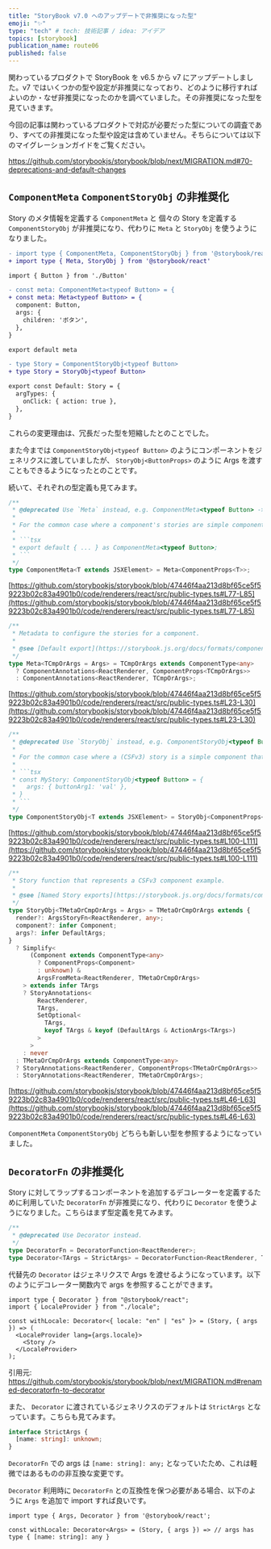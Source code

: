 ```yaml
---
title: "StoryBook v7.0 へのアップデートで非推奨になった型"
emoji: "✨"
type: "tech" # tech: 技術記事 / idea: アイデア
topics: [storybook]
publication_name: route06
published: false
---
```


関わっているプロダクトで StoryBook を v6.5 から v7 にアップデートしました。v7 ではいくつかの型や設定が非推奨になっており、どのように移行すればよいのか・なぜ非推奨になったのかを調べていました。その非推奨になった型を見ていきます。

今回の記事は関わっているプロダクトで対応が必要だった型についての調査であり、すべての非推奨になった型や設定は含めていません。そちらについては以下のマイグレーションガイドをご覧ください。

https://github.com/storybookjs/storybook/blob/next/MIGRATION.md#70-deprecations-and-default-changes

## `ComponentMeta` `ComponentStoryObj` の非推奨化

Story のメタ情報を定義する `ComponentMeta` と 個々の Story を定義する `ComponentStoryObj` が非推奨になり、代わりに `Meta` と `StoryObj` を使うようになりました。

```diff tsx
- import type { ComponentMeta, ComponentStoryObj } from '@storybook/react'
+ import type { Meta, StoryObj } from '@storybook/react'

import { Button } from './Button'

- const meta: ComponentMeta<typeof Button> = {
+ const meta: Meta<typeof Button> = {
  component: Button,
  args: {
    children: 'ボタン',
  },
}

export default meta

- type Story = ComponentStoryObj<typeof Button>
+ type Story = StoryObj<typeof Button>

export const Default: Story = {
  argTypes: {
    onClick: { action: true },
  },
}
```

これらの変更理由は、冗長だった型を短縮したとのことでした。

また今までは `ComponentStoryObj<typeof Button>` のようにコンポーネントをジェネリクスに渡していましたが、 `StoryObj<ButtonProps>` のように Args を渡すこともできるようになったとのことです。

続いて、それぞれの型定義も見てみます。

````ts
/**
 * @deprecated Use `Meta` instead, e.g. ComponentMeta<typeof Button> -> Meta<typeof Button>.
 *
 * For the common case where a component's stories are simple components that receives args as props:
 *
 * ```tsx
 * export default { ... } as ComponentMeta<typeof Button>;
 * ```
 */
type ComponentMeta<T extends JSXElement> = Meta<ComponentProps<T>>;
````

[https://github.com/storybookjs/storybook/blob/47446f4aa213d8bf65ce5f59223b02c83a4901b0/code/renderers/react/src/public-types.ts#L77-L85](https://github.com/storybookjs/storybook/blob/47446f4aa213d8bf65ce5f59223b02c83a4901b0/code/renderers/react/src/public-types.ts#L77-L85)

```ts
/**
 * Metadata to configure the stories for a component.
 *
 * @see [Default export](https://storybook.js.org/docs/formats/component-story-format/#default-export)
 */
type Meta<TCmpOrArgs = Args> = TCmpOrArgs extends ComponentType<any>
  ? ComponentAnnotations<ReactRenderer, ComponentProps<TCmpOrArgs>>
  : ComponentAnnotations<ReactRenderer, TCmpOrArgs>;
```

[https://github.com/storybookjs/storybook/blob/47446f4aa213d8bf65ce5f59223b02c83a4901b0/code/renderers/react/src/public-types.ts#L23-L30](https://github.com/storybookjs/storybook/blob/47446f4aa213d8bf65ce5f59223b02c83a4901b0/code/renderers/react/src/public-types.ts#L23-L30)

````ts
/**
 * @deprecated Use `StoryObj` instead, e.g. ComponentStoryObj<typeof Button> -> StoryObj<typeof Button>.
 *
 * For the common case where a (CSFv3) story is a simple component that receives args as props:
 *
 * ```tsx
 * const MyStory: ComponentStoryObj<typeof Button> = {
 *   args: { buttonArg1: 'val' },
 * }
 * ```
 */
type ComponentStoryObj<T extends JSXElement> = StoryObj<ComponentProps<T>>;
````

[https://github.com/storybookjs/storybook/blob/47446f4aa213d8bf65ce5f59223b02c83a4901b0/code/renderers/react/src/public-types.ts#L100-L111](https://github.com/storybookjs/storybook/blob/47446f4aa213d8bf65ce5f59223b02c83a4901b0/code/renderers/react/src/public-types.ts#L100-L111)

```ts
/**
 * Story function that represents a CSFv3 component example.
 *
 * @see [Named Story exports](https://storybook.js.org/docs/formats/component-story-format/#named-story-exports)
 */
type StoryObj<TMetaOrCmpOrArgs = Args> = TMetaOrCmpOrArgs extends {
  render?: ArgsStoryFn<ReactRenderer, any>;
  component?: infer Component;
  args?: infer DefaultArgs;
}
  ? Simplify<
      (Component extends ComponentType<any>
        ? ComponentProps<Component>
        : unknown) &
        ArgsFromMeta<ReactRenderer, TMetaOrCmpOrArgs>
    > extends infer TArgs
    ? StoryAnnotations<
        ReactRenderer,
        TArgs,
        SetOptional<
          TArgs,
          keyof TArgs & keyof (DefaultArgs & ActionArgs<TArgs>)
        >
      >
    : never
  : TMetaOrCmpOrArgs extends ComponentType<any>
  ? StoryAnnotations<ReactRenderer, ComponentProps<TMetaOrCmpOrArgs>>
  : StoryAnnotations<ReactRenderer, TMetaOrCmpOrArgs>;
```

[https://github.com/storybookjs/storybook/blob/47446f4aa213d8bf65ce5f59223b02c83a4901b0/code/renderers/react/src/public-types.ts#L46-L63](https://github.com/storybookjs/storybook/blob/47446f4aa213d8bf65ce5f59223b02c83a4901b0/code/renderers/react/src/public-types.ts#L46-L63)

`ComponentMeta` `ComponentStoryObj` どちらも新しい型を参照するようになっていました。

## `DecoratorFn` の非推奨化

Story に対してラップするコンポーネントを追加するデコレーターを定義するために利用していた `DecoratorFn` が非推奨になり、代わりに `Decorator` を使うようになりました。こちらはまず型定義を見てみます。

```ts
/**
 * @deprecated Use Decorator instead.
 */
type DecoratorFn = DecoratorFunction<ReactRenderer>;
type Decorator<TArgs = StrictArgs> = DecoratorFunction<ReactRenderer, TArgs>;
```

代替先の `Decorator` はジェネリクスで Args を渡せるようになっています。以下のようにデコレーター関数内で args を参照することができます。

```tsx
import type { Decorator } from "@storybook/react";
import { LocaleProvider } from "./locale";

const withLocale: Decorator<{ locale: "en" | "es" }> = (Story, { args }) => (
  <LocaleProvider lang={args.locale}>
    <Story />
  </LocaleProvider>
);
```

引用元: https://github.com/storybookjs/storybook/blob/next/MIGRATION.md#renamed-decoratorfn-to-decorator

また、 `Decorator` に渡されているジェネリクスのデフォルトは `StrictArgs` となっています。こちらも見てみます。

```ts
interface StrictArgs {
  [name: string]: unknown;
}
```

`DecoratorFn` での args は `[name: string]: any;` となっていたため、これは軽微ではあるものの非互換な変更です。

`Decorator` 利用時に `DecoratorFn` との互換性を保つ必要がある場合、以下のように `Args` を追加で import すれば良いです。

```tsx
import type { Args, Decorator } from '@storybook/react';

const withLocale: Decorator<Args> = (Story, { args }) => // args has type { [name: string]: any }
```
